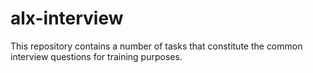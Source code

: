 # alx-interview
This repository contains a number of tasks that constitute the common interview questions for training purposes.
